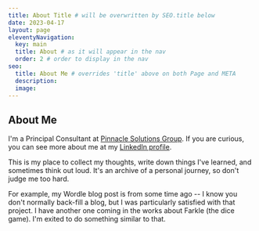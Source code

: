 ```yaml
---
title: About Title # will be overwritten by SEO.title below
date: 2023-04-17
layout: page
eleventyNavigation:
  key: main
  title: About # as it will appear in the nav
  order: 2 # order to display in the nav
seo:
  title: About Me # overrides 'title' above on both Page and META
  description:
  image:
---
```


## About Me

I'm a Principal Consultant at [Pinnacle Solutions Group](https://pinnsg.com).  If you are curious, you can see more about me at my [LinkedIn profile](https://www.linkedin.com/in/mwcrowe/).

This is my place to collect my thoughts, write down things I've learned, and sometimes think out loud.  It's an archive of a personal journey, so don't judge me too hard.

For example, my Wordle blog post is from some time ago -- I know you don't normally back-fill a blog, but I was particularly satisfied with that project.  I have another one coming in the works about Farkle (the dice game).  I'm exited to do something similar to that.
